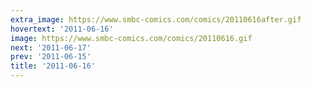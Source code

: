 ```yaml
---
extra_image: https://www.smbc-comics.com/comics/20110616after.gif
hovertext: '2011-06-16'
image: https://www.smbc-comics.com/comics/20110616.gif
next: '2011-06-17'
prev: '2011-06-15'
title: '2011-06-16'
---
```

